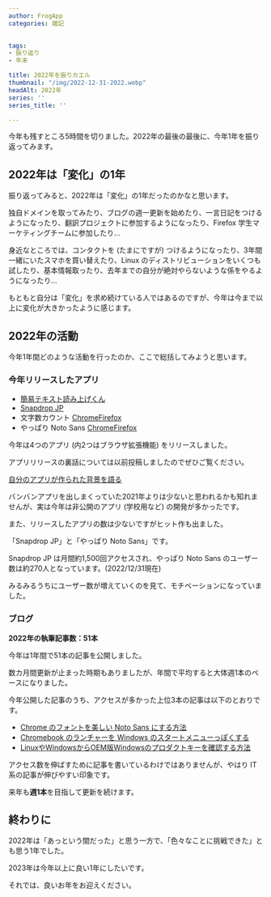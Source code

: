 ```yaml
---
author: FrogApp
categories: 雑記

 
tags:
- 振り返り
- 年末

title: 2022年を振りカエル
thumbnail: "/img/2022-12-31-2022.webp"
headAlt: 2022年
series: ''
series_title: ''

---
```

今年も残すところ5時間を切りました。2022年の最後の最後に、今年1年を振り返ってみます。

## 2022年は「変化」の1年

振り返ってみると、2022年は「変化」の1年だったのかなと思います。

独自ドメインを取ってみたり、ブログの週一更新を始めたり、一言日記をつけるようになったり、翻訳プロジェクトに参加するようになったり、Firefox 学生マーケティングチームに参加したり…

身近なところでは、コンタクトを (たまにですが) つけるようになったり、3年間一緒にいたスマホを買い替えたり、Linux のディストリビューションをいくつも試したり、基本情報取ったり、去年までの自分が絶対やらないような係をやるようになったり…

もともと自分は「変化」を求め続けている人ではあるのですが、今年は今まで以上に変化が大きかったように感じます。

## 2022年の活動

今年1年間どのような活動を行ったのか、ここで総括してみようと思います。

### 今年リリースしたアプリ

* <a href="https://read.frogapp.net/" target="_blank" rel="noopener noreferrer">簡易テキスト読み上げくん</a>
* <a href="https://share.frogapp.net" target="_blank" rel="noopener noreferrer">Snapdrop JP</a>
* 文字数カウント <a href="https://chrome.google.com/webstore/detail/bhfihcmmnnagikobmgakbjliddjmfgmd" target="_blank" rel="noopener noreferrer">Chrome</a><a href="https://addons.mozilla.org/ja/firefox/addon/count-character/" target="_blank" rel="noopener noreferrer">Firefox</a>
* やっぱり Noto Sans <a href="https://chrome.google.com/webstore/detail/oecglhldbofcklanmhckefiflhfhabdd" target="_blank" rel="noopener noreferrer">Chrome</a><a href="https://addons.mozilla.org/ja/firefox/addon/replace-with-noto/" target="_blank" rel="noopener noreferrer">Firefox</a>

今年は4つのアプリ (内2つはブラウザ拡張機能) をリリースしました。

アプリリリースの裏話については以前投稿しましたのでぜひご覧ください。

[自分のアプリが作られた背景を語る](https://blog.frogapp.net/2022-11/background)

バンバンアプリを出しまくっていた2021年よりは少ないと思われるかも知れませんが、実は今年は非公開のアプリ (学校用など) の開発が多かったです。

また、リリースしたアプリの数は少ないですがヒット作も出ました。

「Snapdrop JP」と「やっぱり Noto Sans」です。

Snapdrop JP は月間約1,500回アクセスされ、やっぱり Noto Sans のユーザー数は約270人となっています。(2022/12/31現在)

みるみるうちにユーザー数が増えていくのを見て、モチベーションになっていました。

### ブログ

**2022年の執筆記事数：51本**

今年は1年間で51本の記事を公開しました。

数カ月間更新が止まった時期もありましたが、年間で平均すると大体週1本のペースになりました。

今年公開した記事のうち、アクセスが多かった上位3本の記事は以下のとおりです。

* [Chrome のフォントを美しい Noto Sans にする方法](https://blog.frogapp.net/2022-05/font)
* [Chromebook のランチャーを Windows のスタートメニューっぽくする](https://blog.frogapp.net/2022-02/chromebook-start-like-windows)
* [LinuxやWindowsからOEM版Windowsのプロダクトキーを確認する方法](https://blog.frogapp.net/2022-09/windows-key)

アクセス数を伸ばすために記事を書いているわけではありませんが、やはり IT 系の記事が伸びやすい印象です。

来年も**週1本**を目指して更新を続けます。

## 終わりに

2022年は「あっという間だった」と思う一方で、「色々なことに挑戦できた」とも思う1年でした。

2023年は今年以上に良い1年にしたいです。

それでは、良いお年をお迎えください。